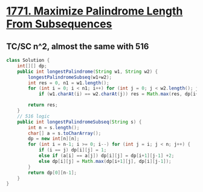 # [1771. Maximize Palindrome Length From Subsequences](https://leetcode.com/problems/maximize-palindrome-length-from-subsequences/)

## TC/SC n^2, almost the same with 516
```java
class Solution {
    int[][] dp;
    public int longestPalindrome(String w1, String w2) {
        longestPalindromeSubseq(w1+w2);
        int res = 0, n1 = w1.length();
        for (int i = 0; i < n1; i++) for (int j = 0; j < w2.length(); j++)
            if (w1.charAt(i) == w2.charAt(j)) res = Math.max(res, dp[i+1][j+n1-1] + 2);

        return res;
    }
    // 516 logic
    public int longestPalindromeSubseq(String s) {
        int n = s.length();
        char[] a = s.toCharArray();
        dp = new int[n][n];
        for (int i = n-1; i >= 0; i--) for (int j = i; j < n; j++) {
            if (i == j) dp[i][j] = 1;
            else if (a[i] == a[j]) dp[i][j] = dp[i+1][j-1] +2;
            else dp[i][j] = Math.max(dp[i+1][j], dp[i][j-1]);
        }
        return dp[0][n-1];
    }
}
```